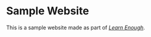 # Sample Website

This is a sample website made as part of [*Learn Enough*](www.learnenough.com/git-tutorial).
